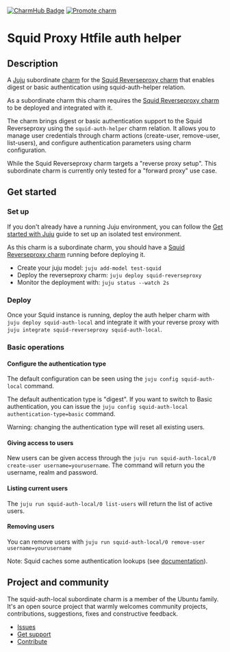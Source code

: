 [![CharmHub Badge](https://charmhub.io/squid-auth-local/badge.svg)](https://charmhub.io/squid-auth-local)
[![Promote charm](https://github.com/canonical/squid-auth-local/actions/workflows/promote_charm.yaml/badge.svg)](https://github.com/canonical/squid-auth-local/actions/workflows/promote_charm.yaml)

# Squid Proxy Htfile auth helper

## Description

A [Juju](https://juju.is/) subordinate [charm](https://juju.is/docs/olm/charmed-operators) for
the [Squid Reverseproxy charm](https://charmhub.io/squid-reverseproxy) that enables
digest or basic authentication using squid-auth-helper relation.

As a subordinate charm this charm requires the [Squid Reverseproxy charm](https://charmhub.io/squid-reverseproxy)
to be deployed and integrated with it.

The charm brings digest or basic authentication support to the Squid Reverseproxy using the `squid-auth-helper` charm relation.
It allows you to manage user credentials through charm actions (create-user, remove-user, list-users), and configure authentication
parameters using charm configuration.

While the Squid Reverseproxy charm targets a "reverse proxy setup".
This subordinate charm is currently only tested for a "forward proxy" use case.

## Get started

### Set up

If you don't already have a running Juju environment, you can follow the [Get started with Juju](https://juju.is/docs/juju/tutorial) guide to set up an isolated test environment.

As this charm is a subordinate charm, you should have a [Squid Reverseproxy charm](https://charmhub.io/squid-reverseproxy) running before deploying it.

- Create your juju model: `juju add-model test-squid`
- Deploy the reverseproxy charm: `juju deploy squid-reverseproxy`
- Monitor the deployment with: `juju status --watch 2s`

### Deploy

Once your Squid instance is running, deploy the auth helper charm with `juju deploy squid-auth-local` and integrate it with your reverse proxy with `juju integrate squid-reverseproxy squid-auth-local`.

### Basic operations

#### Configure the authentication type

The default configuration can be seen using the `juju config squid-auth-local` command.

The default authentication type is "digest". If you want to switch to Basic authentication, you can issue the `juju config squid-auth-local authentication-type=basic` command.

Warning: changing the authentication type will reset all existing users.

#### Giving access to users

New users can be given access through the `juju run squid-auth-local/0 create-user username=yourusername`. The command will return you the username, realm and password.

#### Listing current users

The `juju run squid-auth-local/0 list-users` will return the list of active users.

#### Removing users

You can remove users with `juju run squid-auth-local/0 remove-user username=yourusername`

Note: Squid caches some authentication lookups (see [documentation](https://wiki.squid-cache.org/Features/Authentication#does-squid-cache-authentication-lookups)).

## Project and community

The squid-auth-local subordinate charm is a member of the Ubuntu family. It's an
open source project that warmly welcomes community projects, contributions,
suggestions, fixes and constructive feedback.
* [Issues](https://github.com/canonical/squid-auth-local/issues)
* [Get support](https://discourse.charmhub.io/)
* [Contribute](https://charmhub.io/squid-auth-local/docs/contributing)
